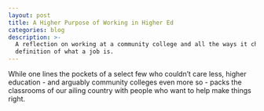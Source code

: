 ```yaml
---
layout: post
title: A Higher Purpose of Working in Higher Ed
categories: blog
description: >-
  A reflection on working at a community college and all the ways it changed my
  definition of what a job is.
---
```

While one lines the pockets of a select few who couldn’t care less, higher education - and arguably community colleges even more so - packs the classrooms of our ailing country with people who want to help make things right.
